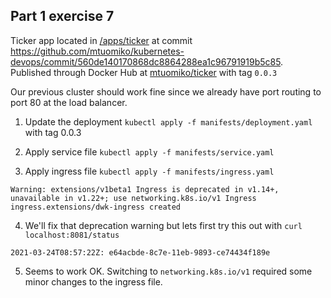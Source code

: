 ## Part 1 exercise 7

Ticker app located in [/apps/ticker](https://github.com/mtuomiko/kubernetes-devops/tree/main/apps/ticker) at commit https://github.com/mtuomiko/kubernetes-devops/commit/560de140170868dc8864288ea1c96791919b5c85. Published through Docker Hub at [mtuomiko/ticker](https://hub.docker.com/r/mtuomiko/ticker) with tag `0.0.3`

Our previous cluster should work fine since we already have port routing to port 80 at the load balancer.

1. Update the deployment `kubectl apply -f manifests/deployment.yaml` with tag 0.0.3

2. Apply service file `kubectl apply -f manifests/service.yaml`

3. Apply ingress file `kubectl apply -f manifests/ingress.yaml`

```
Warning: extensions/v1beta1 Ingress is deprecated in v1.14+, unavailable in v1.22+; use networking.k8s.io/v1 Ingress
ingress.extensions/dwk-ingress created
```

4. We'll fix that deprecation warning but lets first try this out with `curl localhost:8081/status`

```
2021-03-24T08:57:22Z: e64acbde-8c7e-11eb-9893-ce74434f189e
```

5. Seems to work OK. Switching to `networking.k8s.io/v1` required some minor changes to the ingress file.